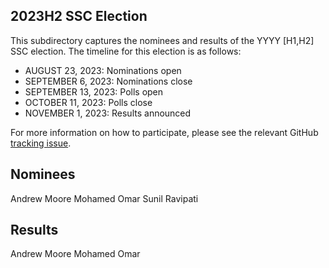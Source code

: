 ## 2023H2 SSC Election

This subdirectory captures the nominees and results of the YYYY [H1,H2] SSC election. The timeline for this election is as follows:
* AUGUST 23, 2023: Nominations open
* SEPTEMBER 6, 2023: Nominations close
* SEPTEMBER 13, 2023: Polls open
* OCTOBER 11, 2023: Polls close
* NOVEMBER 1, 2023: Results announced

For more information on how to participate, please see the relevant GitHub [tracking issue](https://github.com/spiffe/spiffe/issues/258).

## Nominees
Andrew Moore
Mohamed Omar
Sunil Ravipati

## Results
Andrew Moore
Mohamed Omar
